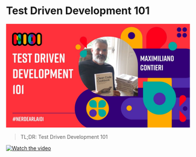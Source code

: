 # Test Driven Development 101
            
![Test Driven Development 101](Test%20Driven%20Development%20101.jpg)

> TL;DR: Test Driven Development 101

[![Watch the video](https://img.youtube.com/vi/MVXewf_W6sk/sddefault.jpg)](https://youtu.be/MVXewf_W6sk) 